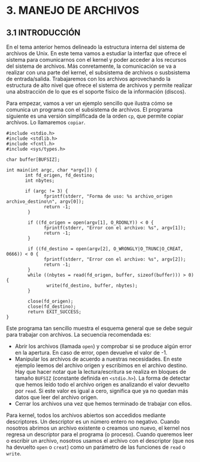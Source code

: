 # 3. MANEJO DE ARCHIVOS
## 3.1 INTRODUCCIÓN
En el tema anterior hemos delineado la estructura interna del sistema de archivos de Unix. En este tema vamos a estudiar la interfaz que ofrece el sistema para comunicarnos con el kernel y poder acceder a los recursos del sistema de archivos. Más conretamente, la comunicación se va a realizar con una parte del kernel, el subsistema de archivos o susbsistema de entrada/salida. Trabajaremos con los archivos aprovechando la estructura de alto nivel que ofrece el sistema de archivos y permite realizar una abstracción de lo que es el soporte físico de la información (discos).

Para empezar, vamos a ver un ejemplo sencillo que ilustra cómo se comunica un programa con el subsistema de archivos. El programa siguiente es una versión simplificada de la orden `cp`, que permite copiar archivos. Lo llamaremos `copiar`.

```
#include <stdio.h>
#include <stdlib.h>
#include <fcntl.h>
#include <sys/types.h>

char buffer[BUFSIZ];

int main(int argc, char *argv[]) {
       int fd_origen, fd_destino;
       int nbytes;
       
       if (argc != 3) {
              fprintf(stderr, "Forma de uso: %s archivo_origen archivo_destino\n", argv[0]);
              return -1;
        }
        
        if ((fd_origen = open(argv[1], O_RDONLY)) < 0 {
              fprintf(stderr, "Error con el archivo: %s", argv[1]);
              return -1;
        }
        
        if ((fd_destino = open(argv[2], O_WRONGLY|O_TRUNC|O_CREAT, 0666)) < 0 {
              fprintf(stderr, "Error con el archivo: %s", argv[2]);
              return -1;
        }
        while ((nbytes = read(fd_origen, buffer, sizeof(buffer))) > 0) {
               write(fd_destino, buffer, nbytes);
        }
        
        close(fd_origen);
        close(fd_destino);
        return EXIT_SUCCESS;
}
```
Este programa tan sencillo muestra el esquema general que se debe seguir para trabajar con archivos. La secuencia recomendada es:
* Abrir los archivos (llamada `open`) y comprobar si se produce algún error en la apertura. En caso de error, open devuelve el valor de -1.
* Manipular los archivos de acuerdo a nuestras necesidades. En este ejemplo leemos del archivo origen y escribimos en el archivo destino. Hay que hacer notar que la lectura/escritura se realiza en bloques de tamaño `BUFSIZ` (constante definida en `<stdio.h>`). La forma de detectar que hemos leído todo el archivo origen es analizando el valor devuelto por `read`. Si este valor es igual a cero, significa que ya no quedan más datos que leer del archivo origen.
* Cerrar los archivos una vez que hemos terminado de trabajar con ellos.

Para kernel, todos los archivos abiertos son accedidos mediante descriptores. Un descriptor es un número entero no negativo. Cuando nosotros abrimos un archivo existente o creamos uno nuevo, el kernel nos regresa un descriptor para el programa (o proceso). Cuando queremos leer o escribir un archivo, nosotros usamos el archivo con el descriptor (que nos ha devuelto `open` o `creat`) como un parámetro de las funciones de `read` o `write`.
